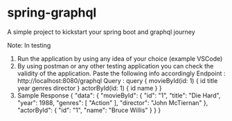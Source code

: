 # spring-graphql
A simple project to kickstart your spring boot and graphql journey

Note: In testing
1. Run the application by using any idea of your choice (example VSCode)
2. By using postman or any other testing application you can check the validity of the application. Paste the following info accordingly
   Endpoint :
     http://localhost:8080/graphql
   Query : 
     query {
        movieById(id: 1) {
          id
          title
          year
          genres
          director
        }
        actorById(id: 1) {
          id
          name
        }
      } 
4. Sample Response
   {
    "data": {
        "movieById": {
            "id": "1",
            "title": "Die Hard",
            "year": 1988,
            "genres": [ "Action" ],
            "director": "John McTiernan"
        },
        "actorById": {
            "id": "1",
            "name": "Bruce Willis"
        }
    }
  }
